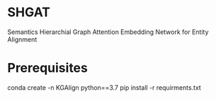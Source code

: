 # SHGAT
Semantics Hierarchial Graph Attention Embedding Network for Entity Alignment
# Prerequisites
conda create -n KGAlign python==3.7
pip install -r requirments.txt
